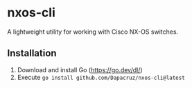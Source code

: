# nxos-cli

A lightweight utility for working with Cisco NX-OS switches.<br />

## Installation

1. Download and install Go (https://go.dev/dl/)
2. Execute `go install github.com/Dapacruz/nxos-cli@latest`
